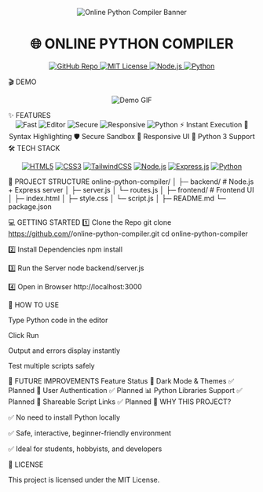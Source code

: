 <p align="center"> <img src="https://via.placeholder.com/1000x250/4CAF50/ffffff?text=🌐+Online+Python+Compiler" alt="Online Python Compiler Banner"/> </p> <h1 align="center">🌐 ONLINE PYTHON COMPILER</h1> <p align="center"> <a href="https://github.com/<your-username>/online-python-compiler"> <img src="https://img.shields.io/badge/GitHub-Repo-blue?style=for-the-badge&logo=github" alt="GitHub Repo"> </a> <a href="LICENSE"> <img src="https://img.shields.io/badge/License-MIT-yellow?style=for-the-badge&logo=opensourceinitiative" alt="MIT License"> </a> <a href="https://nodejs.org/"> <img src="https://img.shields.io/badge/Node.js-v18-green?style=for-the-badge&logo=node.js" alt="Node.js"> </a> <a href="https://www.python.org/"> <img src="https://img.shields.io/badge/Python-3.11-blue?style=for-the-badge&logo=python" alt="Python"> </a> </p>
🎬 DEMO
<p align="center"> <img src="https://via.placeholder.com/900x450/FFC107/000000?text=Run+Python+Code+Online+GIF" alt="Demo GIF" title="Interactive Demo"/> </p>
✨ FEATURES
<div align="center">
<img src="https://img.icons8.com/color/48/000000/bolt.png" alt="Fast"/>	<img src="https://img.icons8.com/color/48/000000/code.png" alt="Editor"/>	<img src="https://img.icons8.com/color/48/000000/shield.png" alt="Secure"/>	<img src="https://img.icons8.com/color/48/000000/responsive.png" alt="Responsive"/>	<img src="https://img.icons8.com/color/48/000000/python.png" alt="Python"/>
⚡ Instant Execution	🎨 Syntax Highlighting	🛡️ Secure Sandbox	📱 Responsive UI	🐍 Python 3 Support
</div>
🛠️ TECH STACK
<p align="center"> <a href="#"><img src="https://img.shields.io/badge/HTML5-orange?style=for-the-badge&logo=html5" alt="HTML5"/></a> <a href="#"><img src="https://img.shields.io/badge/CSS3-blue?style=for-the-badge&logo=css3" alt="CSS3"/></a> <a href="#"><img src="https://img.shields.io/badge/TailwindCSS-teal?style=for-the-badge&logo=tailwind-css" alt="TailwindCSS"/></a> <a href="#"><img src="https://img.shields.io/badge/Node.js-green?style=for-the-badge&logo=node.js" alt="Node.js"/></a> <a href="#"><img src="https://img.shields.io/badge/Express.js-darkgrey?style=for-the-badge" alt="Express.js"/></a> <a href="#"><img src="https://img.shields.io/badge/Python-3.11-blue?style=for-the-badge&logo=python" alt="Python"/></a> </p>
📂 PROJECT STRUCTURE
online-python-compiler/
│
├─ backend/          # Node.js + Express server
│  ├─ server.js
│  └─ routes.js
│
├─ frontend/         # Frontend UI
│  ├─ index.html
│  ├─ style.css
│  └─ script.js
│
├─ README.md
└─ package.json

💻 GETTING STARTED
1️⃣ Clone the Repo
git clone https://github.com/<your-username>/online-python-compiler.git
cd online-python-compiler

2️⃣ Install Dependencies
npm install

3️⃣ Run the Server
node backend/server.js

4️⃣ Open in Browser
http://localhost:3000

🌟 HOW TO USE

Type Python code in the editor

Click Run

Output and errors display instantly

Test multiple scripts safely

🔮 FUTURE IMPROVEMENTS
Feature	Status
🌙 Dark Mode & Themes	✅ Planned
🔐 User Authentication	✅ Planned
📊 Python Libraries Support	✅ Planned
🔗 Shareable Script Links	✅ Planned
📣 WHY THIS PROJECT?

✅ No need to install Python locally

✅ Safe, interactive, beginner-friendly environment

✅ Ideal for students, hobbyists, and developers

📌 LICENSE

This project is licensed under the MIT License.
